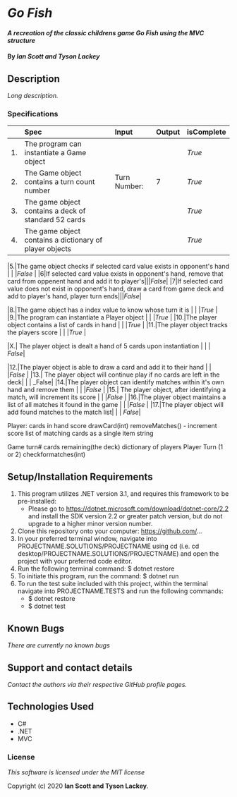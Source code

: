 # _Go Fish_

#### _A recreation of the classic childrens game Go Fish using the MVC structure_

#### By _**Ian Scott and Tyson Lackey**_

## Description

_Long description._

### Specifications
| | Spec | Input | Output | isComplete |
| :-------------     | :-------------     | :------------- | :------------- |:------------- |
|1.|The program can instantiate a Game object  |  |  | _True_ |
|2.|The Game object contains a turn count number |Turn Number: |7 |_True_  |
|3.|The game object contains a deck of standard 52 cards |  |  |_True_  |
|4.|The game object contains a dictionary of player objects |  |  |_True_  |

|5.|The game object checks if selected card value exists in opponent's hand  |  |  |_False_  |
|6|If selected card value exists in opponent's hand, remove that card from oppenent hand and add it to player's|||_False_|
|7|If selected card value does not exist in opponent's hand, draw a card from game deck and add to player's hand, player turn ends|||_False_|

|8.|The game object has a index value to know whose turn it is  |  |  |_True_  |
|9.|The program can instantiate a Player object  |  |  |_True_  |
|10.|The player object contains a list of cards in hand  |  |  |_True_  |
|11.|The player object tracks the players score  |  |  |_True_  |

|X.| The player object is dealt a hand of 5 cards upon instantiation | | | _False_|

|12.|The player object is able to draw a card and add it to their hand  |  |  |_False_  |
|13.| The player object will continue play if no cards are left in the deck| | | _False|
|14.|The player object can identify matches within it's own hand and remove them |  |  |_False_  |
|15.| The player object, after identifying a match, will increment its score  |  |  |_False_  |
|16.|The player object maintains a list of all matches it found in the game  |  |  |_False_  |
|17.|The player object will add found matches to the match list| | | _False_|


Player:
cards in hand
score
drawCard(int)
removeMatches() - increment score
list of matching cards as a single item string



Game
turn#
cards remaining(the deck)
dictionary of players
Player Turn (1 or 2)
checkformatches(int)


## Setup/Installation Requirements

1. This program utilizes .NET version 3.1, and requires this framework to be pre-installed:
    * Please go to https://dotnet.microsoft.com/download/dotnet-core/2.2 and install the SDK   version 2.2 or greater patch version, but do not upgrade to a higher minor version number.
2. Clone this repository onto your computer: https://github.com/...
3. In your preferred terminal window, navigate into PROJECTNAME.SOLUTIONS/PROJECTNAME using cd (i.e. cd desktop/PROJECTNAME.SOLUTIONS/PROJECTNAME) and open the project with your preferred code editor.
4. Run the following terminal command: $ dotnet restore
5. To initiate this program, run the command: $ dotnet run
6. To run the test suite included with this project, within the terminal navigate into PROJECTNAME.TESTS and run the following commands:
    * $ dotnet restore
    * $ dotnet test


## Known Bugs

_There are currently no known bugs_

## Support and contact details

_Contact the authors via their respective GitHub profile pages._

## Technologies Used

- C#
- .NET
- MVC

### License

_This software is licensed under the MIT license_

Copyright (c) 2020 **Ian Scott and Tyson Lackey**.